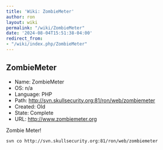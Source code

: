 ```yaml
---
title: 'Wiki: ZombieMeter'
author: ron
layout: wiki
permalink: "/wiki/ZombieMeter"
date: '2024-08-04T15:51:38-04:00'
redirect_from:
- "/wiki/index.php/ZombieMeter"
---
```


## ZombieMeter

-   Name: ZombieMeter
-   OS: n/a
-   Language: PHP
-   Path: <http://svn.skullsecurity.org:81/ron/web/zombiemeter>
-   Created: Old
-   State: Complete
-   URL: <http://www.zombiemeter.org>

Zombie Meter!

    svn co http://svn.skullsecurity.org:81/ron/web/zombiemeter
